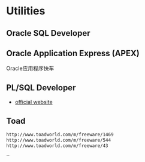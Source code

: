 # Utilities

## Oracle SQL Developer

## Oracle Application Express (APEX)

Oracle应用程序快车

## PL/SQL Developer

- [official website](https://www.allroundautomations.com/plsqldev.html)

## Toad

```html
http://www.toadworld.com/m/freeware/1469
http://www.toadworld.com/m/freeware/544
http://www.toadworld.com/m/freeware/43
```

``